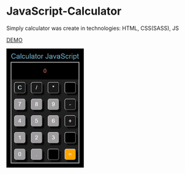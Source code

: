 # JavaScript-Calculator

Simply calculator was create in technologies: HTML, CSS(SASS), JS

<a href="https://dariaambroziak.github.io/JavaScript-Calculator/">DEMO</a>

<img src="images/calculator.png" alt="Sit On Chair" height="40%" width="40%">


